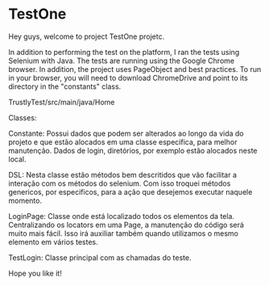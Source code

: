 # TestOne


Hey guys,
welcome to project TestOne projetc.

In addition to performing the test on the platform, I ran the tests using Selenium with Java. The tests are running using the Google Chrome browser.
In addition, the project uses PageObject and best practices.
To run in your browser, you will need to download ChromeDrive and point to its directory in the "constants" class.

TrustlyTest/src/main/java/Home

Classes:

Constante:
Possui dados que podem ser alterados ao longo da vida do projeto e que estão alocados em uma classe especifica, para melhor manutenção. Dados de login, diretórios, por exemplo estão alocados neste local.

DSL:
Nesta classe estão métodos bem descritidos que vão facilitar a interação com os métodos do selenium. Com isso troquei métodos genericos, por especificos, para a ação que desejemos executar naquele momento.

LoginPage:
Classe onde está localizado todos os elementos da tela. Centralizando os locators em uma Page, a manutenção do código será muito mais fácil. Isso irá auxiliar também quando utilizamos o mesmo elemento em vários testes.

TestLogin:
Classe principal com as chamadas do teste.

Hope you like it!
